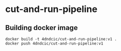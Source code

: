 # cut-and-run-pipeline

## Building docker image
```
docker build -t 4dndcic/cut-and-run-pipeline:v1 .
docker push 4dndcic/cut-and-run-pipeline:v1
```
